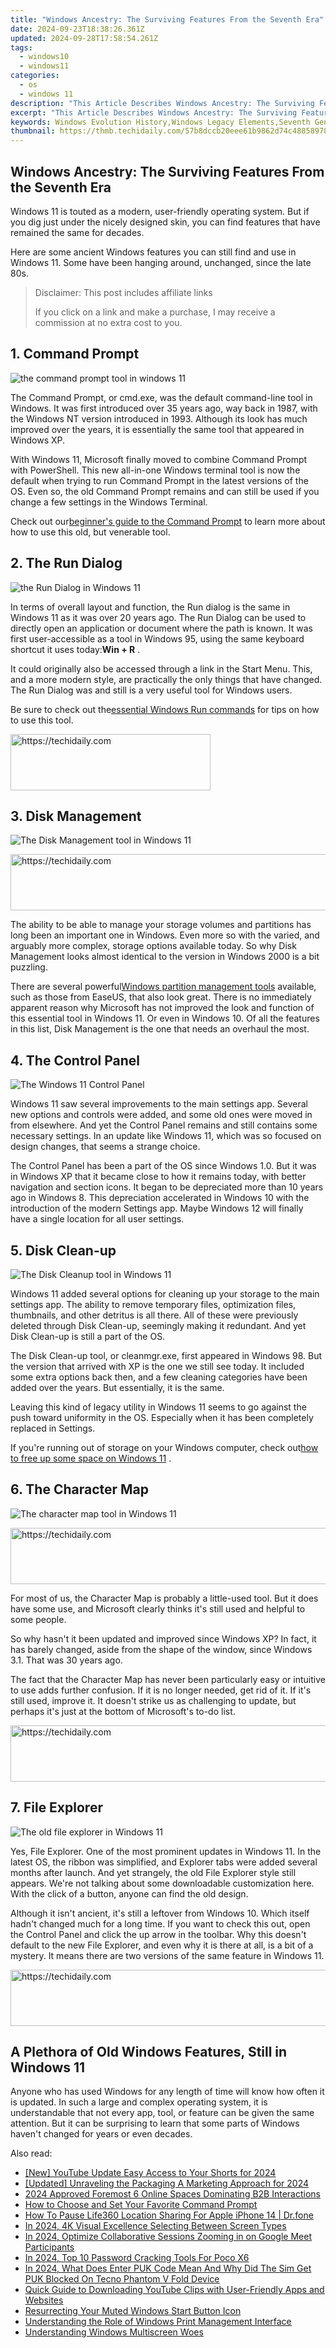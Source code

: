 ```yaml
---
title: "Windows Ancestry: The Surviving Features From the Seventh Era"
date: 2024-09-23T18:38:26.361Z
updated: 2024-09-28T17:58:54.261Z
tags:
  - windows10
  - windows11
categories:
  - os
  - windows 11
description: "This Article Describes Windows Ancestry: The Surviving Features From the Seventh Era"
excerpt: "This Article Describes Windows Ancestry: The Surviving Features From the Seventh Era"
keywords: Windows Evolution History,Windows Legacy Elements,Seventh Gen Windows Traits,Old Windows Innovations,Ancestral Windows Features,Historic Windows Design,Retaining Windows Features
thumbnail: https://thmb.techidaily.com/57b8dccb20eee61b9862d74c48858978ad644b0b3c9c032196c655a977f2efc6.jpg
---
```


## Windows Ancestry: The Surviving Features From the Seventh Era

 Windows 11 is touted as a modern, user-friendly operating system. But if you dig just under the nicely designed skin, you can find features that have remained the same for decades.

 Here are some ancient Windows features you can still find and use in Windows 11\. Some have been hanging around, unchanged, since the late 80s.

>  Disclaimer: This post includes affiliate links
>
>  If you click on a link and make a purchase, I may receive a commission at no extra cost to you.
>

## 1\. Command Prompt

![the command prompt tool in windows 11](https://static1.makeuseofimages.com/wordpress/wp-content/uploads/2023/01/command-prompt.jpg)

 The Command Prompt, or cmd.exe, was the default command-line tool in Windows. It was first introduced over 35 years ago, way back in 1987, with the Windows NT version introduced in 1993\. Although its look has much improved over the years, it is essentially the same tool that appeared in Windows XP.

 With Windows 11, Microsoft finally moved to combine Command Prompt with PowerShell. This new all-in-one Windows terminal tool is now the default when trying to run Command Prompt in the latest versions of the OS. Even so, the old Command Prompt remains and can still be used if you change a few settings in the Windows Terminal.

 Check out our[beginner's guide to the Command Prompt](https://www.makeuseof.com/tag/a-beginners-guide-to-the-windows-command-line/) to learn more about how to use this old, but venerable tool.

## 2\. The Run Dialog

![the Run Dialog in Windows 11](https://static1.makeuseofimages.com/wordpress/wp-content/uploads/2023/01/run-dialog.jpg)

 In terms of overall layout and function, the Run dialog is the same in Windows 11 as it was over 20 years ago. The Run Dialog can be used to directly open an application or document where the path is known. It was first user-accessible as a tool in Windows 95, using the same keyboard shortcut it uses today:**Win + R** .

 It could originally also be accessed through a link in the Start Menu. This, and a more modern style, are practically the only things that have changed. The Run Dialog was and still is a very useful tool for Windows users.

 Be sure to check out the[essential Windows Run commands](https://www.makeuseof.com/tag/windows-run-commands-cheat-sheet/) for tips on how to use this tool.

<!-- affiliate ads begin -->
<a href="https://wigfever.sjv.io/c/5597632/2014848/22899" target="_top" id="2014848">
  <img src="//a.impactradius-go.com/display-ad/22899-2014848" border="0" alt="https://techidaily.com" width="320" height="90"/>
</a>
<img height="0" width="0" src="https://wigfever.sjv.io/i/5597632/2014848/22899" style="position:absolute;visibility:hidden;" border="0" />
<!-- affiliate ads end -->

## 3\. Disk Management

![The Disk Management tool in Windows 11](https://static1.makeuseofimages.com/wordpress/wp-content/uploads/2023/01/disk-management.jpg)

<!-- affiliate ads begin -->
<a href="https://appsumo.8odi.net/c/5597632/2043593/7443" target="_top" id="2043593">
  <img src="//a.impactradius-go.com/display-ad/7443-2043593" border="0" alt="https://techidaily.com" width="728" height="90"/>
</a>
<img height="0" width="0" src="https://appsumo.8odi.net/i/5597632/2043593/7443" style="position:absolute;visibility:hidden;" border="0" />
<!-- affiliate ads end -->

 The ability to be able to manage your storage volumes and partitions has long been an important one in Windows. Even more so with the varied, and arguably more complex, storage options available today. So why Disk Management looks almost identical to the version in Windows 2000 is a bit puzzling.

 There are several powerful[Windows partition management tools](https://www.makeuseof.com/windows-disk-management-tools-changer-hdd/) available, such as those from EaseUS, that also look great. There is no immediately apparent reason why Microsoft has not improved the look and function of this essential tool in Windows 11\. Or even in Windows 10\. Of all the features in this list, Disk Management is the one that needs an overhaul the most.

## 4\. The Control Panel

![The Windows 11 Control Panel](https://static1.makeuseofimages.com/wordpress/wp-content/uploads/2023/01/control-panel.jpg)

 Windows 11 saw several improvements to the main settings app. Several new options and controls were added, and some old ones were moved in from elsewhere. And yet the Control Panel remains and still contains some necessary settings. In an update like Windows 11, which was so focused on design changes, that seems a strange choice.

 The Control Panel has been a part of the OS since Windows 1.0\. But it was in Windows XP that it became close to how it remains today, with better navigation and section icons. It began to be depreciated more than 10 years ago in Windows 8\. This depreciation accelerated in Windows 10 with the introduction of the modern Settings app. Maybe Windows 12 will finally have a single location for all user settings.

## 5\. Disk Clean-up

![The Disk Cleanup tool in Windows 11](https://static1.makeuseofimages.com/wordpress/wp-content/uploads/2023/01/disk-cleanup.jpg)

 Windows 11 added several options for cleaning up your storage to the main settings app. The ability to remove temporary files, optimization files, thumbnails, and other detritus is all there. All of these were previously deleted through Disk Clean-up, seemingly making it redundant. And yet Disk Clean-up is still a part of the OS.

 The Disk Clean-up tool, or cleanmgr.exe, first appeared in Windows 98\. But the version that arrived with XP is the one we still see today. It included some extra options back then, and a few cleaning categories have been added over the years. But essentially, it is the same.

 Leaving this kind of legacy utility in Windows 11 seems to go against the push toward uniformity in the OS. Especially when it has been completely replaced in Settings.

 If you're running out of storage on your Windows computer, check out[how to free up some space on Windows 11](https://www.makeuseof.com/windows-11-free-up-storage-space/) .

## 6\. The Character Map

![The character map tool in Windows 11](https://static1.makeuseofimages.com/wordpress/wp-content/uploads/2023/01/character-map.jpg)

<!-- affiliate ads begin -->
<a href="https://appsumo.8odi.net/c/5597632/2100541/7443" target="_top" id="2100541">
  <img src="//a.impactradius-go.com/display-ad/7443-2100541" border="0" alt="https://techidaily.com" width="728" height="90"/>
</a>
<img height="0" width="0" src="https://appsumo.8odi.net/i/5597632/2100541/7443" style="position:absolute;visibility:hidden;" border="0" />
<!-- affiliate ads end -->

 For most of us, the Character Map is probably a little-used tool. But it does have some use, and Microsoft clearly thinks it's still used and helpful to some people.

 So why hasn't it been updated and improved since Windows XP? In fact, it has barely changed, aside from the shape of the window, since Windows 3.1\. That was 30 years ago.

 The fact that the Character Map has never been particularly easy or intuitive to use adds further confusion. If it is no longer needed, get rid of it. If it's still used, improve it. It doesn't strike us as challenging to update, but perhaps it's just at the bottom of Microsoft's to-do list.

<!-- affiliate ads begin -->
<a href="https://ephamedtechinc.pxf.io/c/5597632/2130530/26400" target="_top" id="2130530">
  <img src="//a.impactradius-go.com/display-ad/26400-2130530" border="0" alt="https://techidaily.com" width="728" height="90"/>
</a>
<img height="0" width="0" src="https://ephamedtechinc.pxf.io/i/5597632/2130530/26400" style="position:absolute;visibility:hidden;" border="0" />
<!-- affiliate ads end -->

## 7\. File Explorer

![The old file explorer in Windows 11](https://static1.makeuseofimages.com/wordpress/wp-content/uploads/2023/01/explorer.jpg)

 Yes, File Explorer. One of the most prominent updates in Windows 11\. In the latest OS, the ribbon was simplified, and Explorer tabs were added several months after launch. And yet strangely, the old File Explorer style still appears. We're not talking about some downloadable customization here. With the click of a button, anyone can find the old design.

 Although it isn't ancient, it's still a leftover from Windows 10\. Which itself hadn't changed much for a long time. If you want to check this out, open the Control Panel and click the up arrow in the toolbar. Why this doesn't default to the new File Explorer, and even why it is there at all, is a bit of a mystery. It means there are two versions of the same feature in Windows 11.

<!-- affiliate ads begin -->
<a href="https://appsumo.8odi.net/c/5597632/2123728/7443" target="_top" id="2123728">
  <img src="//a.impactradius-go.com/display-ad/7443-2123728" border="0" alt="https://techidaily.com" width="728" height="90"/>
</a>
<img height="0" width="0" src="https://appsumo.8odi.net/i/5597632/2123728/7443" style="position:absolute;visibility:hidden;" border="0" />
<!-- affiliate ads end -->

## A Plethora of Old Windows Features, Still in Windows 11

 Anyone who has used Windows for any length of time will know how often it is updated. In such a large and complex operating system, it is understandable that not every app, tool, or feature can be given the same attention. But it can be surprising to learn that some parts of Windows haven't changed for years or even decades.

<ins class="adsbygoogle"
     style="display:block"
     data-ad-format="autorelaxed"
     data-ad-client="ca-pub-7571918770474297"
     data-ad-slot="1223367746"></ins>

<ins class="adsbygoogle"
     style="display:block"
     data-ad-client="ca-pub-7571918770474297"
     data-ad-slot="8358498916"
     data-ad-format="auto"
     data-full-width-responsive="true"></ins>

<span class="atpl-alsoreadstyle">Also read:</span>
<div><ul>
<li><a href="https://youtube-data.techidaily.com/outube-update-easy-access-to-your-shorts-for-2024/"><u>[New] YouTube Update Easy Access to Your Shorts for 2024</u></a></li>
<li><a href="https://article-knowledge.techidaily.com/updated-unraveling-the-packaging-a-marketing-approach-for-2024/"><u>[Updated] Unraveling the Packaging A Marketing Approach for 2024</u></a></li>
<li><a href="https://vp-tips.techidaily.com/2024-approved-foremost-6-online-spaces-dominating-b2b-interactions/"><u>2024 Approved Foremost 6 Online Spaces Dominating B2B Interactions</u></a></li>
<li><a href="https://win11-tips.techidaily.com/how-to-choose-and-set-your-favorite-command-prompt/"><u>How to Choose and Set Your Favorite Command Prompt</u></a></li>
<li><a href="https://location-social.techidaily.com/how-to-pause-life360-location-sharing-for-apple-iphone-14-drfone-by-drfone-virtual-ios/"><u>How To Pause Life360 Location Sharing For Apple iPhone 14 | Dr.fone</u></a></li>
<li><a href="https://article-posts.techidaily.com/in-2024-4k-visual-excellence-selecting-between-screen-types/"><u>In 2024, 4K Visual Excellence Selecting Between Screen Types</u></a></li>
<li><a href="https://extra-support.techidaily.com/in-2024-optimize-collaborative-sessions-zooming-in-on-google-meet-participants/"><u>In 2024, Optimize Collaborative Sessions Zooming in on Google Meet Participants</u></a></li>
<li><a href="https://easy-unlock-android.techidaily.com/in-2024-top-10-password-cracking-tools-for-poco-x6-by-drfone-android/"><u>In 2024, Top 10 Password Cracking Tools For Poco X6</u></a></li>
<li><a href="https://sim-unlock.techidaily.com/in-2024-what-does-enter-puk-code-mean-and-why-did-the-sim-get-puk-blocked-on-tecno-phantom-v-fold-device-by-drfone-android/"><u>In 2024, What Does Enter PUK Code Mean And Why Did The Sim Get PUK Blocked On Tecno Phantom V Fold Device</u></a></li>
<li><a href="https://discover-fantastic.techidaily.com/quick-guide-to-downloading-youtube-clips-with-user-friendly-apps-and-websites/"><u>Quick Guide to Downloading YouTube Clips with User-Friendly Apps and Websites</u></a></li>
<li><a href="https://win11-tips.techidaily.com/resurrecting-your-muted-windows-start-button-icon/"><u>Resurrecting Your Muted Windows Start Button Icon</u></a></li>
<li><a href="https://win11-tips.techidaily.com/understanding-the-role-of-windows-print-management-interface/"><u>Understanding the Role of Windows Print Management Interface</u></a></li>
<li><a href="https://win11-tips.techidaily.com/understanding-windows-multiscreen-woes/"><u>Understanding Windows Multiscreen Woes</u></a></li>
</ul></div>

